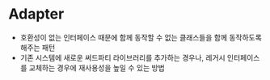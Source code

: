# Adapter
- 호환성이 없는 인터페이스 때문에 함께 동작할 수 없는 클래스들을 함께 동작하도록 해주는 패턴
- 기존 시스템에 새로운 써드파티 라이브러리를 추가하는 경우나, 레거시 인터페이스를 교체하는 경우에 재사용성을 높일 수 있는 방법

